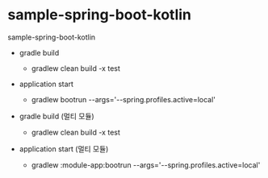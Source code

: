 # sample-spring-boot-kotlin
sample-spring-boot-kotlin


- gradle build
  - gradlew clean build -x test
- application start
  - gradlew bootrun --args='--spring.profiles.active=local'


- gradle build (멀티 모듈)
  - gradlew clean build -x test
- application start (멀티 모듈)
  - gradlew :module-app:bootrun --args='--spring.profiles.active=local'

